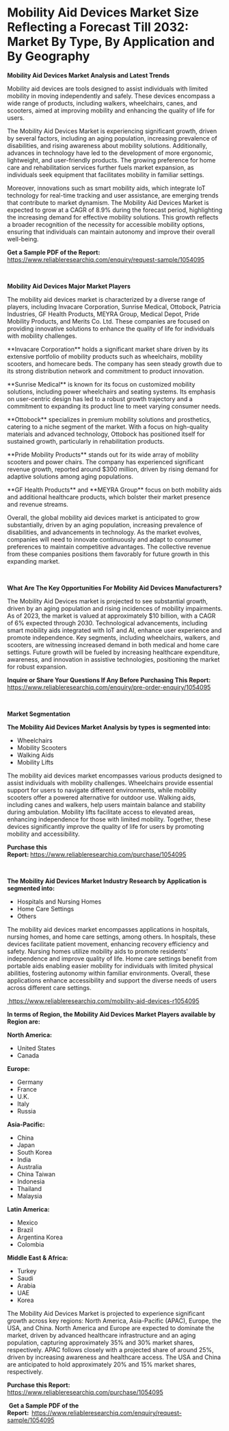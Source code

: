 <p><h1>Mobility Aid Devices Market Size Reflecting a Forecast Till 2032: Market By Type, By Application and By Geography</h1></p><p><strong>Mobility Aid Devices Market Analysis and Latest Trends</strong></p>
<p><p>Mobility aid devices are tools designed to assist individuals with limited mobility in moving independently and safely. These devices encompass a wide range of products, including walkers, wheelchairs, canes, and scooters, aimed at improving mobility and enhancing the quality of life for users.</p><p>The Mobility Aid Devices Market is experiencing significant growth, driven by several factors, including an aging population, increasing prevalence of disabilities, and rising awareness about mobility solutions. Additionally, advances in technology have led to the development of more ergonomic, lightweight, and user-friendly products. The growing preference for home care and rehabilitation services further fuels market expansion, as individuals seek equipment that facilitates mobility in familiar settings.</p><p>Moreover, innovations such as smart mobility aids, which integrate IoT technology for real-time tracking and user assistance, are emerging trends that contribute to market dynamism. The Mobility Aid Devices Market is expected to grow at a CAGR of 8.9% during the forecast period, highlighting the increasing demand for effective mobility solutions. This growth reflects a broader recognition of the necessity for accessible mobility options, ensuring that individuals can maintain autonomy and improve their overall well-being.</p></p>
<p><strong>Get a Sample PDF of the Report:&nbsp;</strong> <a href="https://www.reliableresearchiq.com/enquiry/request-sample/1054095?utm_campaign=3180&utm_medium=2&utm_source=Github&utm_content=ia&utm_term=13042025&utm_id=mobility-aid-devices">https://www.reliableresearchiq.com/enquiry/request-sample/1054095</a></p>
<p>&nbsp;</p>
<p><strong>Mobility Aid Devices Major Market Players</strong></p>
<p><p>The mobility aid devices market is characterized by a diverse range of players, including Invacare Corporation, Sunrise Medical, Ottobock, Patricia Industries, GF Health Products, MEYRA Group, Medical Depot, Pride Mobility Products, and Merits Co. Ltd. These companies are focused on providing innovative solutions to enhance the quality of life for individuals with mobility challenges.</p><p>**Invacare Corporation** holds a significant market share driven by its extensive portfolio of mobility products such as wheelchairs, mobility scooters, and homecare beds. The company has seen steady growth due to its strong distribution network and commitment to product innovation.</p><p>**Sunrise Medical** is known for its focus on customized mobility solutions, including power wheelchairs and seating systems. Its emphasis on user-centric design has led to a robust growth trajectory and a commitment to expanding its product line to meet varying consumer needs.</p><p>**Ottobock** specializes in premium mobility solutions and prosthetics, catering to a niche segment of the market. With a focus on high-quality materials and advanced technology, Ottobock has positioned itself for sustained growth, particularly in rehabilitation products.</p><p>**Pride Mobility Products** stands out for its wide array of mobility scooters and power chairs. The company has experienced significant revenue growth, reported around $300 million, driven by rising demand for adaptive solutions among aging populations.</p><p>**GF Health Products** and **MEYRA Group** focus on both mobility aids and additional healthcare products, which bolster their market presence and revenue streams. </p><p>Overall, the global mobility aid devices market is anticipated to grow substantially, driven by an aging population, increasing prevalence of disabilities, and advancements in technology. As the market evolves, companies will need to innovate continuously and adapt to consumer preferences to maintain competitive advantages. The collective revenue from these companies positions them favorably for future growth in this expanding market.</p></p>
<p>&nbsp;</p>
<p><strong>What Are The Key Opportunities For Mobility Aid Devices Manufacturers?</strong></p>
<p><p>The Mobility Aid Devices market is projected to see substantial growth, driven by an aging population and rising incidences of mobility impairments. As of 2023, the market is valued at approximately $10 billion, with a CAGR of 6% expected through 2030. Technological advancements, including smart mobility aids integrated with IoT and AI, enhance user experience and promote independence. Key segments, including wheelchairs, walkers, and scooters, are witnessing increased demand in both medical and home care settings. Future growth will be fueled by increasing healthcare expenditure, awareness, and innovation in assistive technologies, positioning the market for robust expansion.</p></p>
<p><strong>Inquire or Share Your Questions If Any Before Purchasing This Report:</strong> <a href="https://www.reliableresearchiq.com/enquiry/pre-order-enquiry/1054095?utm_campaign=3180&utm_medium=2&utm_source=Github&utm_content=ia&utm_term=13042025&utm_id=mobility-aid-devices">https://www.reliableresearchiq.com/enquiry/pre-order-enquiry/1054095</a></p>
<p>&nbsp;</p>
<p><strong>Market Segmentation</strong></p>
<p><strong>The Mobility Aid Devices Market Analysis by types is segmented into:</strong></p>
<p><ul><li>Wheelchairs</li><li>Mobility Scooters</li><li>Walking Aids</li><li>Mobility Lifts</li></ul></p>
<p><p>The mobility aid devices market encompasses various products designed to assist individuals with mobility challenges. Wheelchairs provide essential support for users to navigate different environments, while mobility scooters offer a powered alternative for outdoor use. Walking aids, including canes and walkers, help users maintain balance and stability during ambulation. Mobility lifts facilitate access to elevated areas, enhancing independence for those with limited mobility. Together, these devices significantly improve the quality of life for users by promoting mobility and accessibility.</p></p>
<p><strong>Purchase this Report:&nbsp;</strong><a href="https://www.reliableresearchiq.com/purchase/1054095?utm_campaign=3180&utm_medium=2&utm_source=Github&utm_content=ia&utm_term=13042025&utm_id=mobility-aid-devices">https://www.reliableresearchiq.com/purchase/1054095</a></p>
<p>&nbsp;</p>
<p><strong>The Mobility Aid Devices Market Industry Research by Application is segmented into:</strong></p>
<p><ul><li>Hospitals and Nursing Homes</li><li>Home Care Settings</li><li>Others</li></ul></p>
<p><p>The mobility aid devices market encompasses applications in hospitals, nursing homes, and home care settings, among others. In hospitals, these devices facilitate patient movement, enhancing recovery efficiency and safety. Nursing homes utilize mobility aids to promote residents' independence and improve quality of life. Home care settings benefit from portable aids enabling easier mobility for individuals with limited physical abilities, fostering autonomy within familiar environments. Overall, these applications enhance accessibility and support the diverse needs of users across different care settings.</p></p>
<p><a href="https://www.reliableresearchiq.com/mobility-aid-devices-r1054095?utm_campaign=3180&utm_medium=2&utm_source=Github&utm_content=ia&utm_term=13042025&utm_id=mobility-aid-devices">&nbsp;https://www.reliableresearchiq.com/mobility-aid-devices-r1054095</a></p>
<p><strong>In terms of Region, the Mobility Aid Devices Market Players available by Region are:</strong></p>
<p>
    <p> <strong> North America: </strong>
        <ul>
            <li>United States</li>
            <li>Canada</li>
        </ul>
        </p> 
    <p> <strong> Europe: </strong>
        <ul>
            <li>Germany</li>
            <li>France</li>
            <li>U.K.</li>
            <li>Italy</li>
            <li>Russia</li>
        </ul>
        </p> 
    <p> <strong> Asia-Pacific: </strong>
        <ul>
            <li>China</li>
            <li>Japan</li>
            <li>South Korea</li>
            <li>India</li>
            <li>Australia</li>
            <li>China Taiwan</li>
            <li>Indonesia</li>
            <li>Thailand</li>
            <li>Malaysia</li>
        </ul>
        </p> 
    <p> <strong> Latin America: </strong>
        <ul>
            <li>Mexico</li>
            <li>Brazil</li>
            <li>Argentina Korea</li>
            <li>Colombia</li>
        </ul>
        </p> 
    <p> <strong> Middle East & Africa: </strong>
        <ul>
            <li>Turkey</li>
            <li>Saudi</li>
            <li>Arabia</li>
            <li>UAE</li>
            <li>Korea</li>
        </ul>
    </p>
    </p>
<p><p>The Mobility Aid Devices Market is projected to experience significant growth across key regions: North America, Asia-Pacific (APAC), Europe, the USA, and China. North America and Europe are expected to dominate the market, driven by advanced healthcare infrastructure and an aging population, capturing approximately 35% and 30% market shares, respectively. APAC follows closely with a projected share of around 25%, driven by increasing awareness and healthcare access. The USA and China are anticipated to hold approximately 20% and 15% market shares, respectively.</p></p>
<p><strong>Purchase this Report: </strong><a href="https://www.reliableresearchiq.com/purchase/1054095?utm_campaign=3180&utm_medium=2&utm_source=Github&utm_content=ia&utm_term=13042025&utm_id=mobility-aid-devices">https://www.reliableresearchiq.com/purchase/1054095</a></p>
<p>&nbsp;<strong>Get a Sample PDF of the Report:&nbsp;&nbsp;</strong><a href="https://www.reliableresearchiq.com/enquiry/request-sample/1054095?utm_campaign=3180&utm_medium=2&utm_source=Github&utm_content=ia&utm_term=13042025&utm_id=mobility-aid-devices">https://www.reliableresearchiq.com/enquiry/request-sample/1054095</a></p>
<p><strong></strong></p>
<p><p></p><p></p><p></p></p>